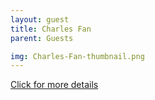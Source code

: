 ```yaml
---
layout: guest
title: Charles Fan
parent: Guests

img: Charles-Fan-thumbnail.png
---
```




<div class="badge-base LI-profile-badge" data-locale="en_US" data-size="medium" data-theme="light" data-type="VERTICAL" data-vanity="charlesfan1" data-version="v1"><a class="badge-base__link LI-simple-link" href="https://www.linkedin.com/in/charlesfan1?trk=profile-badge">Click for more details</a></div>



